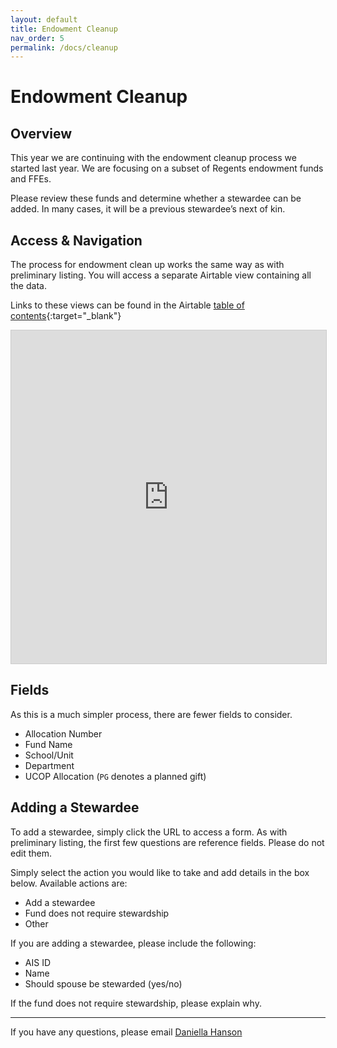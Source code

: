 ```yaml
---
layout: default
title: Endowment Cleanup
nav_order: 5
permalink: /docs/cleanup
---
```

# Endowment Cleanup

## Overview
This year we are continuing with the endowment cleanup process we started last year. We are focusing on a subset of Regents endowment funds and FFEs.

Please review these funds and determine whether a stewardee can be added. In many cases, it will be a previous stewardee’s next of kin.

## Access & Navigation
The process for endowment clean up works the same way as with preliminary listing. You will access a separate Airtable view containing all the data.

Links to these views can be found in the Airtable [table of contents](https://airtable.com/appsCGrs4v1jVJWld/shrdZr5COpQCTNwhm){:target="_blank"}

<iframe class="airtable-embed" src="https://airtable.com/embed/appsCGrs4v1jVJWld/shrdZr5COpQCTNwhm?viewControls=on" frameborder="0" onmousewheel="" width="100%" height="533" style="background: transparent; border: 1px solid #ccc;"></iframe>

## Fields
As this is a much simpler process, there are fewer fields to consider.
- Allocation Number
- Fund Name
- School/Unit
- Department
- UCOP Allocation (`PG` denotes a planned gift)

## Adding a Stewardee
To add a stewardee, simply click the URL to access a form. As with preliminary listing, the first few questions are reference fields. Please do not edit them.

Simply select the action you would like to take and add details in the box below. Available actions are:
- Add a stewardee
- Fund does not require stewardship
- Other

If you are adding a stewardee, please include the following:
- AIS ID
- Name
- Should spouse be stewarded (yes/no)

If the fund does not require stewardship, please explain why.

---

If you have any questions, please email [Daniella Hanson](mailto:dahanson@ucdavis.edu)
